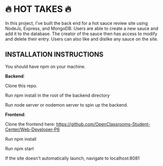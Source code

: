 🔥 HOT TAKES 🔥
==========
 In this project, I've built the back end for a hot sauce review site using NodeJs, Express, and MongoDB. Users are able to create a new sauce and add it to the database. The creator of the sauce then has access to modify and delete their entry. Users can also like and dislike any sauce on the site.


INSTALLATION INSTRUCTIONS
--------------------------
You should have npm on your machine.

**Backend**:

Clone this repo.

Run npm install in the root of the backend directory

Run node server or nodemon server to spin up the backend.

**Frontend**: 

Clone the frontend here: <https://github.com/OpenClassrooms-Student-Center/Web-Developer-P6>

Run npm install

Run npm start

If the site doesn't automatically launch, navigate to localhost:8081
